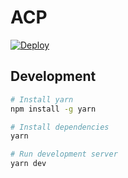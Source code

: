 # ACP

[![Deploy](https://github.com/necodeus/acp/actions/workflows/deploy.yml/badge.svg?event=status)](https://github.com/necodeus/acp/actions/workflows/deploy.yml)

## Development

```bash
# Install yarn
npm install -g yarn

# Install dependencies
yarn

# Run development server
yarn dev
```
